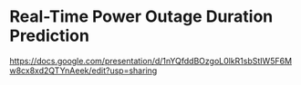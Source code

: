 # Real-Time Power Outage Duration Prediction

https://docs.google.com/presentation/d/1nYQfddBOzgoL0lkR1sbStIW5F6Mw8cx8xd2QTYnAeek/edit?usp=sharing
